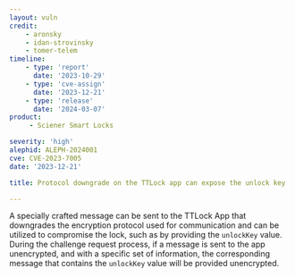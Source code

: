 ```yaml
---
layout: vuln
credit:
    - aronsky
    - idan-strovinsky
    - tomer-telem
timeline:
    - type: 'report'
      date: '2023-10-29'
    - type: 'cve-assign'
      date: '2023-12-21'
    - type: 'release'
      date: '2024-03-07'
product:
     - Sciener Smart Locks

severity: 'high'
alephid: ALEPH-2024001
cve: CVE-2023-7005
date: '2023-12-21'

title: Protocol downgrade on the TTLock app can expose the unlock key

---
```

A specially crafted message can be sent to the TTLock App that downgrades the
encryption protocol used for communication and can be utilized to compromise the
lock, such as by providing the `unlockKey` value. During the challenge request
process, if a message is sent to the app unencrypted, and with a specific set
of information, the corresponding message that contains the `unlockKey` value
will be provided unencrypted.
